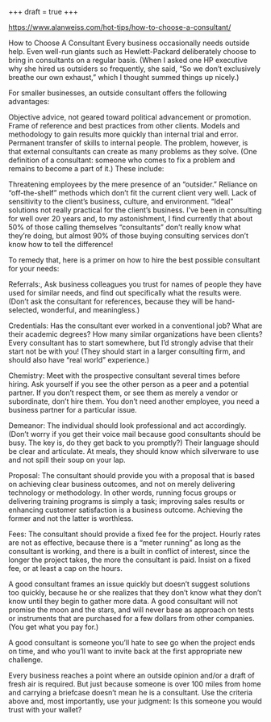 +++
draft = true
+++

https://www.alanweiss.com/hot-tips/how-to-choose-a-consultant/

How to Choose A Consultant
Every business occasionally needs outside help. Even well-run giants such as Hewlett-Packard deliberately choose to bring in consultants on a regular basis. (When I asked one HP executive why she hired us outsiders so frequently, she said, “So we don’t exclusively breathe our own exhaust,” which I thought summed things up nicely.)

For smaller businesses, an outside consultant offers the following advantages:

Objective advice, not geared toward political advancement or promotion.
Frame of reference and best practices from other clients.
Models and methodology to gain results more quickly than internal trial and error.
Permanent transfer of skills to internal people.
The problem, however, is that external consultants can create as many problems as they solve. (One definition of a consultant: someone who comes to fix a problem and remains to become a part of it.) These include:

Threatening employees by the mere presence of an “outsider.”
Reliance on “off-the-shelf” methods which don’t fit the current client very well.
Lack of sensitivity to the client’s business, culture, and environment.
“Ideal” solutions not really practical for the client’s business.
I’ve been in consulting for well over 20 years and, to my astonishment, I find currently that about 50% of those calling themselves “consultants” don’t really know what they’re doing, but almost 90% of those buying consulting services don’t know how to tell the difference!

To remedy that, here is a primer on how to hire the best possible consultant for your needs:

Referrals:, Ask business colleagues you trust for names of people they have used for similar needs, and find out specifically what the results were. (Don’t ask the consultant for references, because they will be hand-selected, wonderful, and meaningless.)

Credentials: Has the consultant ever worked in a conventional job? What are their academic degrees? How many similar organizations have been clients? Every consultant has to start somewhere, but I’d strongly advise that their start not be with you! (They should start in a larger consulting firm, and should also have “real world” experience.)

Chemistry: Meet with the prospective consultant several times before hiring. Ask yourself if you see the other person as a peer and a potential partner. If you don’t respect them, or see them as merely a vendor or subordinate, don’t hire them. You don’t need another employee, you need a business partner for a particular issue.

Demeanor: The individual should look professional and act accordingly. (Don’t worry if you get their voice mail because good consultants should be busy. The key is, do they get back to you promptly?) Their language should be clear and articulate. At meals, they should know which silverware to use and not spill their soup on your lap.

Proposal: The consultant should provide you with a proposal that is based on achieving clear business outcomes, and not on merely delivering technology or methodology. In other words, running focus groups or delivering training programs is simply a task; improving sales results or enhancing customer satisfaction is a business outcome. Achieving the former and not the latter is worthless.

Fees: The consultant should provide a fixed fee for the project. Hourly rates are not as effective, because there is a “meter running” as long as the consultant is working, and there is a built in conflict of interest, since the longer the project takes, the more the consultant is paid. Insist on a fixed fee, or at least a cap on the hours.

A good consultant frames an issue quickly but doesn’t suggest solutions too quickly, because he or she realizes that they don’t know what they don’t know until they begin to gather more data. A good consultant will not promise the moon and the stars, and will never base as approach on tests or instruments that are purchased for a few dollars from other companies. (You get what you pay for.)

A good consultant is someone you’ll hate to see go when the project ends on time, and who you’ll want to invite back at the first appropriate new challenge.

Every business reaches a point where an outside opinion and/or a draft of fresh air is required. But just because someone is over 100 miles from home and carrying a briefcase doesn’t mean he is a consultant. Use the criteria above and, most importantly, use your judgment: Is this someone you would trust with your wallet?
